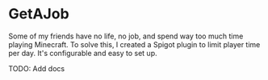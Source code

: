 # GetAJob

Some of my friends have no life, no job, and spend way too much time playing Minecraft. To solve this, I created a Spigot plugin to limit player time per day. It's configurable and easy to set up.

TODO: Add docs